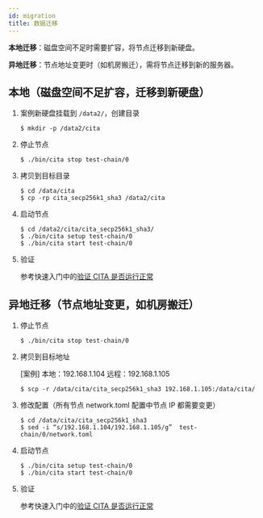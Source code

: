 ```yaml
---
id: migration
title: 数据迁移
---
```


**本地迁移**：磁盘空间不足时需要扩容，将节点迁移到新硬盘。

**异地迁移**：节点地址变更时（如机房搬迁），需将节点迁移到新的服务器。

## 本地（磁盘空间不足扩容，迁移到新硬盘）

1. 案例新硬盘挂载到 `/data2/`，创建目录

   ```shell
   $ mkdir -p /data2/cita
   ```

2. 停止节点

   ```
   $ ./bin/cita stop test-chain/0
   ```

3. 拷贝到目标目录

   ```
   $ cd /data/cita
   $ cp -rp cita_secp256k1_sha3 /data2/cita
   ```

4. 启动节点

   ```
   $ cd /data2/cita/cita_secp256k1_sha3/
   $ ./bin/cita setup test-chain/0
   $ ./bin/cita start test-chain/0
   ```

5. 验证

   参考快速入门中的[验证 CITA 是否运行正常]

## 异地迁移（节点地址变更，如机房搬迁）

1. 停止节点

   ```
   $ ./bin/cita stop test-chain/0
   ```

2. 拷贝到目标地址

   [案例] 本地：192.168.1.104  远程：192.168.1.105

   ```
   $ scp -r /data/cita/cita_secp256k1_sha3 192.168.1.105:/data/cita/
   ```

3. 修改配置（所有节点 network.toml 配置中节点 IP 都需要变更）

   ```
   $ cd /data/cita/cita_secp256k1_sha3
   $ sed -i “s/192.168.1.104/192.168.1.105/g”  test-chain/0/network.toml
   ```

4. 启动节点

   ```
   $ ./bin/cita setup test-chain/0
   $ ./bin/cita start test-chain/0
   ```

5. 验证

   参考快速入门中的[验证 CITA 是否运行正常]

 [验证 CITA 是否运行正常]: ../getting-started/run-cita#验证-cita-是否运行正常
